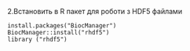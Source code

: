 2.Встановить в R пакет для роботи з HDF5 файлами
```
install.packages("BiocManager")
BiocManager::install("rhdf5")
library ("rhdf5")
``` 
